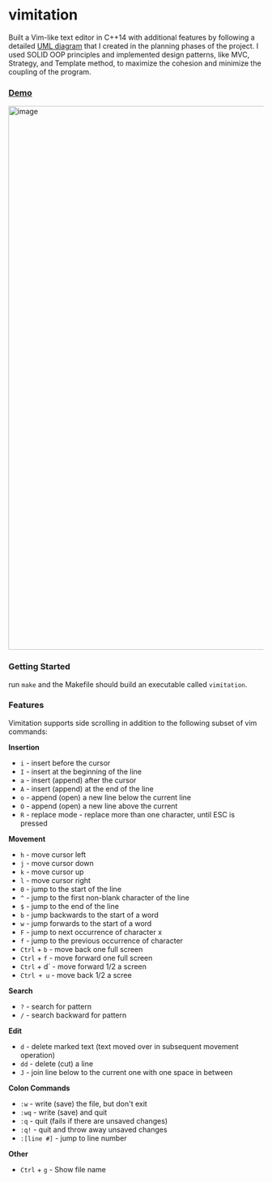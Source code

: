 # vimitation
Built a Vim-like text editor in C++14 with additional features by following a detailed [UML diagram](https://github.com/DanielTamiru/vimitation/files/11434058/uml.pdf) that I created in the planning phases of the project. I used SOLID OOP principles and implemented design patterns, like MVC, Strategy, and Template method, to maximize the cohesion and minimize the coupling of the program.

### [Demo](https://drive.google.com/file/d/1ty2_FUfGNJ1Cf_RB2QA4ysVysVSJ-3eZ/view?usp=share_link)
<img width="1074" alt="image" src="https://github.com/DanielTamiru/vimitation/assets/46784904/905ec645-65d8-40c2-89d2-a6ea198a68b7">


### Getting Started
run `make` and the Makefile should build an executable called `vimitation`. 

### Features

Vimitation supports side scrolling in addition to the following subset of vim commands:

**Insertion**
- `i` - insert before the cursor
- `I` - insert at the beginning of the line
- `a` - insert (append) after the cursor
- `A` - insert (append) at the end of the line
- `o` - append (open) a new line below the current line
- `O` - append (open) a new line above the current
- `R` - replace mode - replace more than one character, until ESC is pressed 

**Movement**
- `h` - move cursor left
- `j` - move cursor down
- `k` - move cursor up
- `l` - move cursor right
- `0` - jump to the start of the line
- `^` - jump to the first non-blank character of the line
- `$` - jump to the end of the line
- `b` - jump backwards to the start of a word
- `w` - jump forwards to the start of a word
- `F` - jump to next occurrence of character x
- `f` - jump to the previous occurrence of character
- `Ctrl` + `b` - move back one full screen
- `Ctrl` + `f` - move forward one full screen
- `Ctrl` + d` - move forward 1/2 a screen
- `Ctrl + u` - move back 1/2 a scree


**Search**
- `?` - search for pattern
- `/` - search backward for pattern

**Edit**
- `d` - delete marked text (text moved over in subsequent movement operation)
- `dd` - delete (cut) a line
- `J` - join line below to the current one with one space in between

**Colon Commands**
- `:w` - write (save) the file, but don't exit
- `:wq` - write (save) and quit
- `:q` - quit (fails if there are unsaved changes)
- `:q!` - quit and throw away unsaved changes
- `:[line #]` - jump to line number

**Other**
- `Ctrl` +  `g` - Show file name

